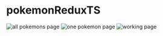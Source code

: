 # pokemonReduxTS
![all pokemons page](https://i.ibb.co/mBnPHxx/all-min.png) 
![one pokemon page](https://i.ibb.co/R471f95/one-min.png)
![working page](https://media1.giphy.com/media/PMZUoo4SRQbXZbetpA/giphy.gif?cid=790b761192c3d8d6cf6c78e17fb599b618d3d9ccdfdb3598&rid=giphy.gif&ct=g)
